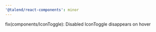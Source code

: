 ```yaml
---
'@talend/react-components': minor
---
```


fix(components/IconToggle): Disabled IconToggle disappears on hover
